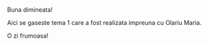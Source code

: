 Buna dimineata!

Aici se gaseste tema 1 care a fost realizata impreuna cu Olariu Maria.

O zi frumoasa!
